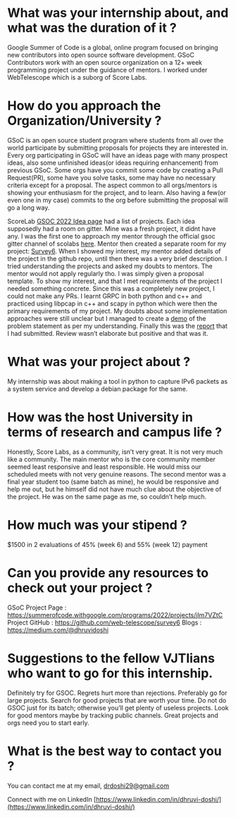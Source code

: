 # What was your internship about, and what was the duration of it ?

Google Summer of Code is a global, online program focused on bringing new contributors into open source software development. GSoC Contributors work with an open source organization on a 12+ week programming project under the guidance of mentors. I worked under WebTelescope which is a suborg of Score Labs.


# How do you approach the Organization/University ?

GSoC is an open source student program where students from all over the world participate by submitting proposals for projects they are interested in. Every org participating in GSoC will have an ideas page with many prospect ideas, also some unfinished ideas(or ideas requiring enhancement) from previous GSoC. Some orgs have you commit some code by creating a Pull Request(PR), some have you solve tasks, some may have no necessary criteria except for a proposal. The aspect common to all orgs/mentors is showing your enthusiasm for the project, and to learn. Also having a few(or even one in my case) commits to the org before submitting the proposal will go a long way.

ScoreLab [GSOC 2022 Idea page](https://scorelab.org/gsoc/) had a list of projects. Each idea supposedly had a room on gitter. Mine was a fresh project, it didnt have any. I was the first one to approach my mentor through the official gsoc gitter channel of scolabs [here](https://gitter.im/scorelab/scorelab). Mentor then created a separate room for my project: [Survey6](https://gitter.im/scorelab/Survey6). When I showed my interest, my mentor added details of the project in the github repo, until then there was a very brief description. I tried understanding the projects and asked my doubts to mentors. The mentor would not apply regularly tho. I was simply given a proposal template. To show my interest, and that I met requirements of the project I needed something concrete. Since this was a completely new project, I could not make any PRs. I learnt GRPC in both python and c++ and practiced using libpcap in c++ and scapy in python which were then the primary requirements of my project. My doubts about some implementation approaches were still unclear but I managed to create a [demo](https://github.com/dhruvi29/survey6-prototype) of the problem statement as per my understanding. Finally this was the [report](https://docs.google.com/document/d/1SFRqrwRQEgbbtDlJc0c8iOtR9-HyfF6REOoRmyy-sAM/edit?usp=sharing) that I had submitted. Review wasn’t elaborate but positive and that was it.


# What was your project about ?

My internship was about making a tool in python to capture IPv6 packets as a system service and develop a debian package for the same.

# How was the host University in terms of research and campus life ?

Honestly, Score Labs, as a community, isn’t very great. It is not very much like a community. The main mentor who is the core community member seemed least responsive and least responsible. He would miss our scheduled meets with not very genuine reasons. The second mentor was a final year student too (same batch as mine), he would be responsive and help me out, but he himself did not have much clue about the objective of the project. He was on the same page as me, so couldn’t help much.

# How much was your stipend ?

$1500 in 2 evaluations of 45% (week 6) and 55% (week 12) payment

# Can you provide any resources to check out your project ?

GSoC Project Page : https://summerofcode.withgoogle.com/programs/2022/projects/jlm7VZtC
Project GitHub : https://github.com/web-telescope/survey6
Blogs : https://medium.com/@dhruvidoshi

# Suggestions to the fellow VJTIians who want to go for this internship.

Definitely try for GSOC. Regrets hurt more than rejections. Preferably go for large projects.
Search for good projects that are worth your time. Do not do GSOC just for its batch; otherwise you’ll get plenty of useless projects. Look for good mentors maybe by tracking public channels. Great projects and orgs need you to start early.

# What is the best way to contact you ?

You can contact me at my email, [drdoshi29@gmail.com](drdoshi29@gmail.com)

Connect with me on LinkedIn [https://www.linkedin.com/in/dhruvi-doshi/](https://www.linkedin.com/in/dhruvi-doshi/)

